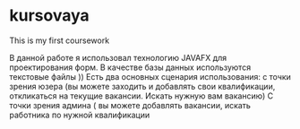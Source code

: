 # kursovaya
This is my first coursework

В данной работе я использовал технологию JAVAFX для проектирования форм. В качестве базы данных используются текстовые файлы ))
Есть два основных сценария использования:
с точки зрения юзера (вы можете заходить и добавлять свои квалификации, откликаться на текущие вакансии. Искать нужную вам вакансию)
С точки зрения админа ( вы можете добавлять вакансии, искать работника по нужной квалификации

